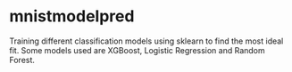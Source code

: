 # mnistmodelpred
Training different classification models using sklearn to find the most ideal fit. Some models used are XGBoost, Logistic Regression and Random Forest.

